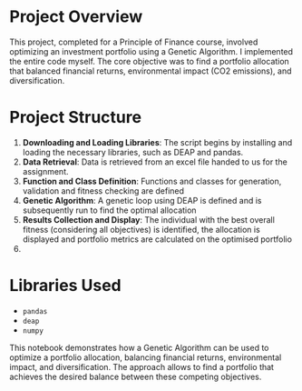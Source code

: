 # Project Overview
This project, completed for a Principle of Finance course, involved optimizing an investment portfolio using a Genetic Algorithm. 
I implemented the entire code myself. The core objective was to find a portfolio allocation that balanced financial returns, environmental impact (CO2 emissions), and diversification.

# Project Structure
1. **Downloading and Loading Libraries**: The script begins by installing and loading the necessary libraries, such as DEAP and pandas.
2. **Data Retrieval**: Data is retrieved from an excel file handed to us for the assignment.
3. **Function and Class Definition**: Functions and classes for generation, validation and fitness checking are defined 
4. **Genetic Algorithm**: A genetic loop using DEAP is defined and is subsequently run to find the optimal allocation
5. **Results Collection and Display**: The individual with the best overall fitness (considering all objectives) is identified, the allocation is displayed and portfolio metrics are calculated on the optimised portfolio 
6. 
# Libraries Used
  - `pandas`
  - `deap`
  - `numpy`

This notebook demonstrates how a Genetic Algorithm can be used to optimize a portfolio allocation, balancing financial returns, 
environmental impact, and diversification. The approach allows to find a portfolio that achieves the desired balance between these competing objectives.
